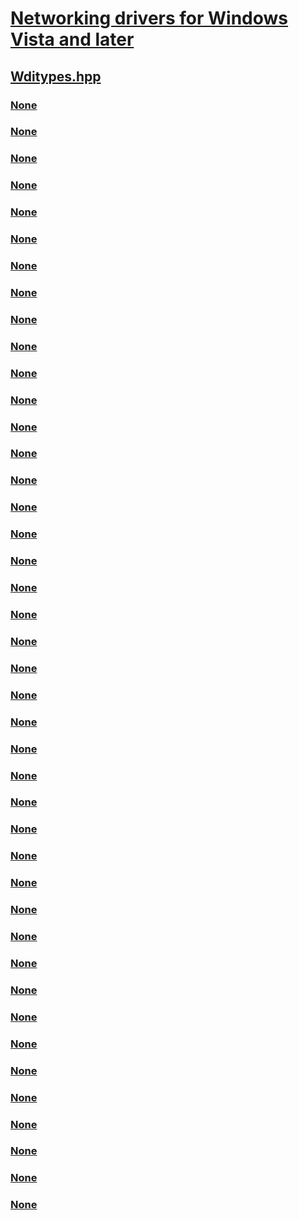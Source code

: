 # [Networking drivers for Windows Vista and later](../_netvista/index.md)
## [Wditypes.hpp](index.md)
### [None](../wditypes/ne-wditypes-_wdi_action_frame_category.md)
### [None](../wditypes/ne-wditypes-_wdi_anqp_query_status.md)
### [None](../wditypes/ne-wditypes-_wdi_assoc_status.md)
### [None](../wditypes/ne-wditypes-_wdi_auth_algorithm.md)
### [None](../wditypes/ne-wditypes-_wdi_bluetooth_coexistence_support.md)
### [None](../wditypes/ne-wditypes-_wdi_bss_selection_flags.md)
### [None](../wditypes/ne-wditypes-_wdi_can_sustain_ap_reason.md)
### [None](../wditypes/ne-wditypes-_wdi_cipher_algorithm.md)
### [None](../wditypes/ne-wditypes-_wdi_cipher_key_direction.md)
### [None](../wditypes/ne-wditypes-_wdi_cipher_key_type.md)
### [None](../wditypes/ne-wditypes-_wdi_connection_quality_hint.md)
### [None](../wditypes/ne-wditypes-_wdi_data_rate_flags.md)
### [None](../wditypes/ne-wditypes-_wdi_ds_info.md)
### [None](../wditypes/ne-wditypes-_wdi_encapsulation_type.md)
### [None](../wditypes/ne-wditypes-_wdi_exemption_packet_type.md)
### [None](../wditypes/ne-wditypes-_wdi_fips_mode.md)
### [None](../wditypes/ne-wditypes-_wdi_ihv_task_priority.md)
### [None](../wditypes/ne-wditypes-_wdi_p2p_action_frame_type.md)
### [None](../wditypes/ne-wditypes-_wdi_p2p_channel_indicate_reason.md)
### [None](../wditypes/ne-wditypes-_wdi_p2p_discover_type.md)
### [None](../wditypes/ne-wditypes-_wdi_p2p_go_internal_reset_policy.md)
### [None](../wditypes/ne-wditypes-_wdi_p2p_listen_state.md)
### [None](../wditypes/ne-wditypes-_wdi_p2p_scan_type.md)
### [None](../wditypes/ne-wditypes-_wdi_p2p_service_discovery_type.md)
### [None](../wditypes/ne-wditypes-_wdi_packet_filter_type.md)
### [None](../wditypes/ne-wditypes-_wdi_phy_type.md)
### [None](../wditypes/ne-wditypes-_wdi_power_mode_reason_code.md)
### [None](../wditypes/ne-wditypes-_wdi_power_save_level.md)
### [None](../wditypes/ne-wditypes-_wdi_qos_protocol.md)
### [None](../wditypes/ne-wditypes-_wdi_radio_measurement_action.md)
### [None](../wditypes/ne-wditypes-_wdi_roam_trigger.md)
### [None](../wditypes/ne-wditypes-_wdi_scan_trigger.md)
### [None](../wditypes/ne-wditypes-_wdi_scan_type.md)
### [None](../wditypes/ne-wditypes-_wdi_stop_ap_reason.md)
### [None](../wditypes/ne-wditypes-_wdi_wnm_action.md)
### [None](../wditypes/ne-wditypes-_wdi_wps_configuration_method.md)
### [None](../wditypes/ns-wditypes-_wdi_channel_mapping_entry.md)
### [None](../wditypes/ns-wditypes-_wdi_data_rate_entry.md)
### [None](../wditypes/ns-wditypes-_wdi_ethertype_encapsulation_entry.md)
### [None](../wditypes/ns-wditypes-_wdi_type_mic.md)
### [None](../wditypes/ns-wditypes-_wdi_type_nonce.md)
### [None](../wditypes/ns-wditypes-_wdi_type_pmk_name.md)

